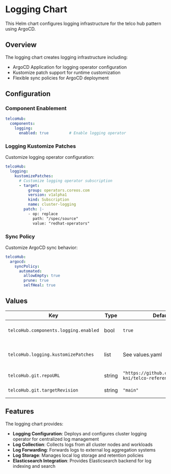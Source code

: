 # Logging Chart

This Helm chart configures logging infrastructure for the telco hub pattern using ArgoCD.

## Overview

The logging chart creates logging infrastructure including:

- ArgoCD Application for logging operator configuration
- Kustomize patch support for runtime customization
- Flexible sync policies for ArgoCD deployment

## Configuration

### Component Enablement

```yaml
telcoHub:
  components:
    logging:
      enabled: true         # Enable logging operator
```

### Logging Kustomize Patches

Customize logging operator configuration:

```yaml
telcoHub:
  logging:
    kustomizePatches:
      # Customize logging operator subscription
      - target:
          group: operators.coreos.com
          version: v1alpha1
          kind: Subscription
          name: cluster-logging
        patch: |-
          - op: replace
            path: "/spec/source"
            value: "redhat-operators"
```

### Sync Policy

Customize ArgoCD sync behavior:

```yaml
telcoHub:
  argocd:
    syncPolicy:
      automated:
        allowEmpty: true
        prune: true
        selfHeal: true
```

## Values

| Key                                   | Type   | Default                                                  | Description                                 |
|---------------------------------------|--------|----------------------------------------------------------|---------------------------------------------|
| `telcoHub.components.logging.enabled` | bool   | `true`                                                   | Enable/disable logging infrastructure       |
| `telcoHub.logging.kustomizePatches`   | list   | See values.yaml                                          | Kustomize patches for logging configuration |
| `telcoHub.git.repoURL`                | string | `"https://github.com/openshift-kni/telco-reference.git"` | Git repository URL                          |
| `telcoHub.git.targetRevision`         | string | `"main"`                                                 | Git target revision                         |

## Features

The logging chart provides:

- **Logging Configuration**: Deploys and configures cluster logging operator for centralized log management
- **Log Collection**: Collects logs from all cluster nodes and workloads
- **Log Forwarding**: Forwards logs to external log aggregation systems
- **Log Storage**: Manages local log storage and retention policies
- **Elasticsearch Integration**: Provides Elasticsearch backend for log indexing and search
